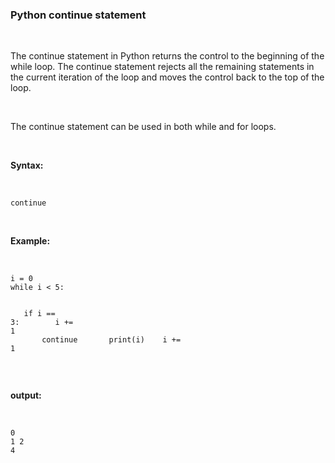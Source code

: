 <div _ngcontent-serverapp-c232="" class="note-body"><div _ngcontent-serverapp-c232="" class="body-text"><h3><strong>Python continue statement</strong></h3><p>&nbsp;</p><p>The continue statement in Python returns the control to the beginning of the while loop. The continue statement rejects all the remaining statements in the current iteration of the loop and moves the control back to the top of the loop.</p><p>&nbsp;</p><p>The continue statement can be used in both while and for loops.</p><p>&nbsp;</p><p><strong>Syntax:</strong></p><p>&nbsp;</p><pre><code class="language-python hljs"><span class="hljs-keyword">continue</span></code></pre><p>&nbsp;</p><p><strong>Example:</strong></p><p>&nbsp;</p><pre><code class="language-python hljs">i = <span class="hljs-number">0</span>
<span class="hljs-keyword">while</span> i &lt; <span class="hljs-number">5</span>:

 &nbsp;&nbsp;&nbsp;<span class="hljs-keyword">if</span> i == <span class="hljs-number">3</span>:
 &nbsp;&nbsp;&nbsp;&nbsp;&nbsp;&nbsp;&nbsp;i += <span class="hljs-number">1</span>
 &nbsp;&nbsp;&nbsp;&nbsp;&nbsp;&nbsp;&nbsp;<span class="hljs-keyword">continue</span>
 &nbsp;&nbsp; 
 &nbsp;&nbsp;&nbsp;print(i)
 &nbsp;&nbsp;&nbsp;i += <span class="hljs-number">1</span></code></pre><p>&nbsp;</p><p><strong>output:</strong></p><p>&nbsp;</p><pre><code class="language-python hljs"><span class="hljs-number">0</span>
<span class="hljs-number">1</span>
<span class="hljs-number">2</span>
<span class="hljs-number">4</span></code></pre></div></div>